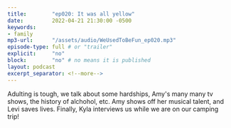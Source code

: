 ```yaml
---
title:        "ep020: It was all yellow"
date:         2022-04-21 21:30:00 -0500
keywords:
- family
mp3-url:      "/assets/audio/WeUsedToBeFun_ep020.mp3"
episode-type: full # or "trailer"
explicit:     "no"
block:        "no" # no means it is published
layout: podcast
excerpt_separator: <!--more-->
---
```

Adulting is tough, we talk about some hardships, Amy's many many tv shows, the history of alchohol, etc. Amy shows off her musical talent, and Levi saves lives. Finally, Kyla interviews us while we are on our camping trip!
<!--more-->